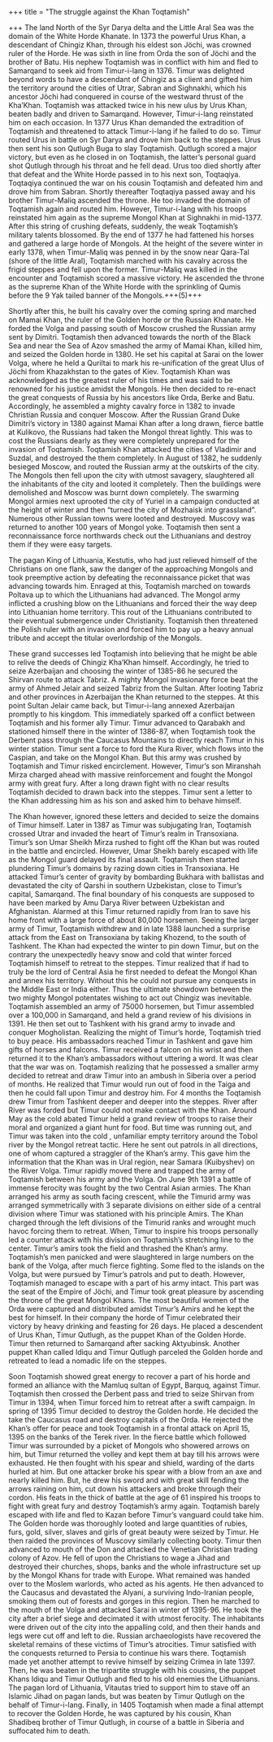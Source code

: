 +++
title = "The struggle against the Khan Toqtamish"

+++
The land North of the Syr Darya delta and the Little Aral Sea was the
domain of the White Horde Khanate. In 1373 the powerful Urus Khan, a
descendant of Chingiz Khan, through his eldest son Jöchi, was crowned
ruler of the Horde. He was sixth in line from Orda the son of Jöchi and
the brother of Batu. His nephew Toqtamish was in conflict with him and
fled to Samarqand to seek aid from Timur-i-lang in 1376. Timur was
delighted beyond words to have a descendant of Chingiz as a client and
gifted him the territory around the cities of Utrar, Sabran and
Sighnakhi, which his ancestor Jöchi had conquered in course of the
westward thrust of the Kha’Khan. Toqtamish was attacked twice in his new
ulus by Urus Khan, beaten badly and driven to Samarqand. However,
Timur-i-lang reinstated him on each occasion. In 1377 Urus Khan demanded
the extradition of Toqtamish and threatened to attack Timur-i-lang if he
failed to do so. Timur routed Urus in battle on Syr Darya and drove him
back to the steppes. Urus then sent his son Qutlugh Buga to slay
Toqtamish. Qutlugh scored a major victory, but even as he closed in on
Toqtamish, the latter’s personal guard shot Qutlugh through his throat
and he fell dead. Urus too died shortly after that defeat and the White
Horde passed in to his next son, Toqtaqiya. Toqtaqiya continued the war
on his cousin Toqtamish and defeated him and drove him from Sabran.
Shortly thereafter Toqtaqiya passed away and his brother Timur-Maliq
ascended the throne. He too invaded the domain of Toqtamish again and
routed him. However, Timur-i-lang with his troops reinstated him again
as the supreme Mongol Khan at Sighnakhi in mid-1377. After this string
of crushing defeats, suddenly, the weak Toqtamish’s military talents
blossomed. By the end of 1377 he had fattened his horses and gathered a
large horde of Mongols. At the height of the severe winter in early
1378, when Timur-Maliq was penned in by the snow near Qara-Tal (shore of
the little Aral), Toqtamish marched with his cavalry across the frigid
steppes and fell upon the former. Timur-Maliq was killed in the
encounter and Toqtamish scored a massive victory. He ascended the throne
as the supreme Khan of the White Horde with the sprinkling of Qumis
before the 9 Yak tailed banner of the Mongols.+++(5)+++

Shortly after this, he built his cavalry over the coming spring and
marched on Mamai Khan, the ruler of the Golden horde or the Russian
Khanate. He forded the Volga and passing south of Moscow crushed the
Russian army sent by Dimitri. Toqtamish then advanced towards the north
of the Black Sea and near the Sea of Azov smashed the army of Mamai
Khan, killed him, and seized the Golden horde in 1380. He set his
capital at Sarai on the lower Volga, where he held a Quriltai to mark
his re-unification of the great Ulus of Jöchi from Khazakhstan to the
gates of Kiev. Toqtamish Khan was acknowledged as the greatest ruler of
his times and was said to be renowned for his justice amidst the
Mongols. He then decided to re-enact the great conquests of Russia by
his ancestors like Orda, Berke and Batu. Accordingly, he assembled a
mighty cavalry force in 1382 to invade Christian Russia and conquer
Moscow. After the Russian Grand Duke Dimitri’s victory in 1380 against
Mamai Khan after a long drawn, fierce battle at Kulikovo, the Russians
had taken the Mongol threat lightly. This was to cost the Russians
dearly as they were completely unprepared for the invasion of Toqtamish.
Toqtamish Khan attacked the cities of Vladimir and Suzdal, and destroyed
the them completely. In August of 1382, he suddenly besieged Moscow, and
routed the Russian army at the outskirts of the city. The Mongols then
fell upon the city with utmost savagery, slaughtered all the inhabitants
of the city and looted it completely. Then the buildings were demolished
and Moscow was burnt down completely. The swarming Mongol armies next
uprooted the city of Yuriel in a campaign conducted at the height of
winter and then “turned the city of Mozhaisk into grassland”. Numerous
other Russian towns were looted and destroyed. Muscovy was returned to
another 100 years of Mongol yoke. Toqtamish then sent a reconnaissance
force northwards check out the Lithuanians and destroy them if they were
easy targets.

The pagan King of Lithuania, Kestutis, who had just relieved himself of
the Christians on one flank, saw the danger of the approaching Mongols
and took preemptive action by defeating the reconnaissance picket that
was advancing towards him. Enraged at this, Toqtamish marched on towards
Poltava up to which the Lithuanians had advanced. The Mongol army
inflicted a crushing blow on the Lithuanians and forced their the way
deep into Lithuanian home territory. This rout of the Lithuanians
contributed to their eventual submergence under Christianity. Toqtamish
then threatened the Polish ruler with an invasion and forced him to pay
up a heavy annual tribute and accept the titular overlordship of the
Mongols.

These grand successes led Toqtamish into believing that he might be able
to relive the deeds of Chingiz Kha’Khan himself. Accordingly, he tried
to seize Azerbaijan and choosing the winter of 1385-86 he secured the
Shirvan route to attack Tabriz. A mighty Mongol invasionary force beat
the army of Ahmed Jelair and seized Tabriz from the Sultan. After
looting Tabriz and other provinces in Azerbaijan the Khan returned to
the steppes. At this point Sultan Jelair came back, but Timur-i-lang
annexed Azerbaijan promptly to his kingdom. This immediately sparked off
a conflict between Toqtamish and his former ally Timur. Timur advanced
to Qarabakh and stationed himself there in the winter of 1386-87, when
Toqtamish took the Derbent pass through the Caucasus Mountains to
directly reach Timur in his winter station. Timur sent a force to ford
the Kura River, which flows into the Caspian, and take on the Mongol
Khan. But this army was crushed by Toqtamish and Timur risked
encirclement. However, Timur’s son Miranshah Mirza charged ahead with
massive reinforcement and fought the Mongol army with great fury. After
a long drawn fight with no clear results Toqtamish decided to drawn back
into the steppes. Timur sent a letter to the Khan addressing him as his
son and asked him to behave himself.

The Khan however, ignored these letters and decided to seize the domains
of Timur himself. Later in 1387 as Timur was subjugating Iran, Toqtamish
crossed Utrar and invaded the heart of Timur’s realm in Transoxiana.
Timur’s son Umar Sheikh Mirza rushed to fight off the Khan but was
routed in the battle and encircled. However, Umar Sheikh barely escaped
with life as the Mongol guard delayed its final assault. Toqtamish then
started plundering Timur’s domains by razing down cities in Transoxiana.
He attacked Timur’s center of gravity by bombarding Bukhara with
ballistas and devastated the city of Qarshi in southern Uzbekistan,
close to Timur’s capital, Samarqand. The final boundary of his conquests
are supposed to have been marked by Amu Darya River between Uzbekistan
and Afghanistan. Alarmed at this Timur returned rapidly from Iran to
save his home front with a large force of about 80,000 horsemen. Seeing
the larger army of Timur, Toqtamish withdrew and in late 1388 launched a
surprise attack from the East on Transoxiana by taking Khozend, to the
south of Tashkent. The Khan had expected the winter to pin down Timur,
but on the contrary the unexpectedly heavy snow and cold that winter
forced Toqtamish himself to retreat to the steppes. Timur realized that
if had to truly be the lord of Central Asia he first needed to defeat
the Mongol Khan and annex his territory. Without this he could not
pursue any conquests in the Middle East or India either. Thus the
ultimate showdown between the two mighty Mongol potentates wishing to
act out Chingiz was inevitable. Toqtamish assembled an army of 75000
horsemen, but Timur assembled over a 100,000 in Samarqand, and held a
grand review of his divisions in 1391. He then set out to Tashkent with
his grand army to invade and conquer Mogholistan. Realizing the might of
Timur’s horde, Toqtamish tried to buy peace. His ambassadors reached
Timur in Tashkent and gave him gifts of horses and falcons. Timur
received a falcon on his wrist and then returned it to the Khan’s
ambassadors without uttering a word. It was clear that the war was on.
Toqtamish realizing that he possessed a smaller army decided to retreat
and draw Timur into an ambush in Siberia over a period of months. He
realized that Timur would run out of food in the Taiga and then he could
fall upon Timur and destroy him. For 4 months the Toqtamish drew Timur
from Tashkent deeper and deeper into the steppes. River after River was
forded but Timur could not make contact with the Khan. Around May as the
cold abated Timur held a grand review of troops to raise their moral and
organized a giant hunt for food. But time was running out, and Timur was
taken into the cold , unfamiliar empty territory around the Tobol river
by the Mongol retreat tactic. Here he sent out patrols in all
directions, one of whom captured a straggler of the Khan’s army. This
gave him the information that the Khan was in Ural region, near Samara
(Kuibyshev) on the River Volga. Timur rapidly moved there and trapped
the army of Toqtamish between his army and the Volga. On June 9th 1391 a
battle of immense ferocity was fought by the two Central Asian armies.
The Khan arranged his army as south facing crescent, while the Timurid
army was arranged symmetrically with 3 separate divisions on either side
of a central division where Timur was stationed with his principle
Amirs. The Khan charged through the left divisions of the Timurid ranks
and wrought much havoc forcing them to retreat. When, Timur to inspire
his troops personally led a counter attack with his division on
Toqtamish’s stretching line to the center. Timur’s amirs took the field
and thrashed the Khan’s army. Toqtamish’s men panicked and were
slaughtered in large numbers on the bank of the Volga, after much fierce
fighting. Some fled to the islands on the Volga, but were pursued by
Timur’s patrols and put to death. However, Toqtamish managed to escape
with a part of his army intact. This part was the seat of the Empire of
Jöchi, and Timur took great pleasure by ascending the throne of the
great Mongol Khans. The most beautiful women of the Orda were captured
and distributed amidst Timur’s Amirs and he kept the best for himself.
In their company the horde of Timur celebrated their victory by heavy
drinking and feasting for 26 days. He placed a descendent of Urus Khan,
Timur Qutlugh, as the puppet Khan of the Golden Horde. Timur then
returned to Samarqand after sacking Aktyubinsk. Another puppet Khan
called Idiqu and Timur Qutlugh parceled the Golden horde and retreated
to lead a nomadic life on the steppes.

Soon Toqtamish showed great energy to recover a part of his horde and
formed an alliance with the Mamluq sultan of Egypt, Barquq, against
Timur. Toqtamish then crossed the Derbent pass and tried to seize
Shirvan from Timur in 1394, when Timur forced him to retreat after a
swift campaign. In spring of 1395 Timur decided to destroy the Golden
horde. He decided the take the Caucasus road and destroy capitals of the
Orda. He rejected the Khan’s offer for peace and took Toqtamish in a
frontal attack on April 15, 1395 on the banks of the Terek river. In the
fierce battle which followed Timur was surrounded by a picket of Mongols
who showered arrows on him, but Timur returned the volley and kept them
at bay till his arrows were exhausted. He then fought with his spear and
shield, warding of the darts hurled at him. But one attacker broke his
spear with a blow from an axe and nearly killed him. But, he drew his
sword and with great skill fending the arrows raining on him, cut down
his attackers and broke through their cordon. His feats in the thick of
battle at the age of 61 inspired his troops to fight with great fury and
destroy Toqtamish’s army again. Toqtamish barely escaped with life and
fled to Kazan before Timur’s vanguard could take him. The Golden horde
was thoroughly looted and large quantities of rubies, furs, gold,
silver, slaves and girls of great beauty were seized by Timur. He then
raided the provinces of Muscovy similarly collecting booty. Timur then
advanced to mouth of the Don and attacked the Venetian Christian trading
colony of Azov. He fell of upon the Christians to wage a Jihad and
destroyed their churches, shops, banks and the whole infrastructure set
up by the Mongol Khans for trade with Europe. What remained was handed
over to the Moslem warlords, who acted as his agents. He then advanced
to the Caucasus and devastated the Alyani, a surviving Indo-Iranian
people, smoking them out of forests and gorges in this region. Then he
marched to the mouth of the Volga and attacked Sarai in winter of
1395-96. He took the city after a brief siege and decimated it with
utmost ferocity. The inhabitants were driven out of the city into the
appalling cold, and then their hands and legs were cut off and left to
die. Russian archaeologists have recovered the skeletal remains of these
victims of Timur’s atrocities. Timur satisfied with the conquests
returned to Persia to continue his wars there. Toqtamish made yet
another attempt to revive himself by seizing Crimea in late 1397. Then,
he was beaten in the tripartite struggle with his cousins, the puppet
Khans Idiqu and Timur Qutlugh and fled to his old enemies the
Lithuanians. The pagan lord of Lithuania, Vitautas tried to support him
to stave off an Islamic Jihad on pagan lands, but was beaten by Timur
Qutlugh on the behalf of Timur-i-lang. Finally, in 1405 Toqtamish when
made a final attempt to recover the Golden Horde, he was captured by his
cousin, Khan Shadibeq brother of Timur Qutlugh, in course of a battle in
Siberia and suffocated him to death.
